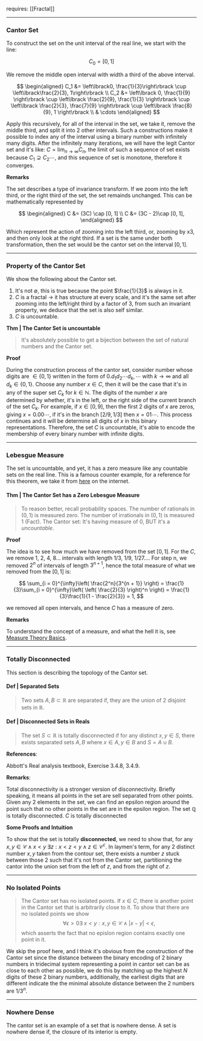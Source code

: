 requires: [[Fractal]]

---
### **Cantor Set**

To construct the set on the unit interval of the real line, we start with the line:

$$
C_0 = [0, 1]
$$

We remove the middle open interval with width a third of the above interval. 

$$
\begin{aligned}
    C_1 &= \left\lbrack0, \frac{1}{3}\right\rbrack
    \cup \left\lbrack\frac{2}{3}, 1\right\rbrack
    \\
    C_2 &= \left\lbrack 
    0, \frac{1}{9}
    \right\rbrack  
    \cup
    \left\lbrack
        \frac{2}{9}, \frac{1}{3}
    \right\rbrack
    \cup 
        \left\lbrack
            \frac{2}{3}, \frac{7}{9}
        \right\rbrack
    \cup
        \left\lbrack
            \frac{8}{9}, 1
        \right\rbrack
    \\
    & \cdots
\end{aligned}
$$

Apply this recursively, for all of the interval in the set, we take it, remove the middle third, and split it into 2 other intervals. Such a constructions make it possible to index any of the interval using a binary number with infinitely many digits. After the infinitely many iterations, we will have the legit Cantor set and it's like: $C = \lim_{n\rightarrow \infty}C_n$, the limit of such a sequence of set exists because $C_1\supseteq C_2\cdots$, and this sequence of set is monotone, therefore it converges. 

**Remarks**

The set describes a type of invariance transform. If we zoom into the left third, or the right third of the set, the set remainds unchanged. This can be mathematically represented by 

$$
\begin{aligned}
    C &= (3C) \cap [0, 1]
    \\
    C &= (3C - 2)\cap [0, 1], 
\end{aligned}
$$

Which represent the action of zooming into the left third, or, zooming by x3, and then only look at the right third. If a set is the same under both transformation, then the set would be the cantor set on the interval $[0, 1]$. 

---
### **Property of the Cantor Set**

We show the following about the Cantor set. 

1. It's not $\emptyset$, this is true because the point $\frac{1}{3}$ is always in it. 
2. $C$ is a fractal $\rightarrow$ it has structure at every scale, and it's the same set after zooming into the left/right third by a factor of 3, from such an invariant property, we deduce that the set is also self similar. 
4. $C$ is uncountable. 

**Thm | The Cantor Set is uncountable**
> It's absolutely possible to get a bijection between the set of natural numbers and the Cantor set. 

**Proof**

During the construction process of the cantor set, consider number whose digits are $\in \{0, 1\}$ written in the form of $0.d_1d_2\cdots d_k,\cdots$ with $k\rightarrow \infty$ and all $d_k\in \{0, 1\}$. Choose any number $x\in C$, then it will be the case that it's in any of the super set $C_k$ for $k\in \mathbb N$. The digits of the number $x$ are determined by whether, it's in the left, or the right side of the current branch of the set $C_k$. For example, if $x\in [0, 9]$, then the first 2 digits of $x$ are zeros, giving $x=0.00\cdots$, if it's in the branch $[2/9, 1/3]$ then $x=01\cdots$. This process continues and it will be determine all digits of $x$ in this binary representations. Therefore, the set $C$ is uncountable, it's able to encode the membership of every binary number with infinite digits. 


---
### **Lebesgue Measure**

The set is uncountable, and yet, it has a zero measure like any countable sets on the real line. This is a famous counter example, for a reference for this theorem, we take it from [here](http://mathonline.wikidot.com/the-cantor-set) on the internet. 

#### **Thm | The Cantor Set has a Zero Lebesgue Measure**

> To reason better, recall probability spaces. The number of rationals in $(0, 1)$ is measured zero. The number of irrationals in $(0, 1)$ is measured 1 (Fact).  The Cantor set: It's having measure of 0, BUT it's a *uncountable*. 

**Proof**

The idea is to see how much we have removed from the set $[0, 1]$. For the $C$, we remove 1, 2, 4, 8... intervals with length $1/3$, $1/9$, $1/27$.... For step n, we removed $2^n$ of intervals of length $3^{n + 1}$, hence the total measure of what we removed from the $[0, 1]$ is: 

$$
\sum_{i = 0}^{\infty}\left(
        \frac{2^n}{3^{n + 1}}
    \right)
     = \frac{1}{3}\sum_{i = 0}^{\infty}\left(
            \left(
                \frac{2}{3}
            \right)^n
         \right)
     = \frac{1}{3}\frac{1}{1 - \frac{2}{3}} = 1, 
$$

we removed all open intervals, and hence $C$ has a measure of zero. 


**Remarks**

To understand the concept of a measure, and what the hell it is, see [Measure Theory Basics](../MATH%20601%20Functional%20Analysis/Measure%20Theory%20Basics.md). 

---
### **Totally Disconnected**

This section is describing the topology of the Cantor set. 

#### **Def | Separated Sets**
> Two sets $A, B \subset \mathbb R$ are separated if, they are the union of 2 disjoint sets in $\mathbb R$. 

#### **Def | Disconnected Sets in Reals**

> The set $S\subset \mathbb R$ is totally disconnected if for any distinct $x, y \in S$, there exists separated sets $A, B$ where $x\in A, y\in B$ and $S = A\cup B$. 

**References**: 

Abbott's Real analysis textbook, Exercise 3.4.8, 3.4.9.

**Remarks**: 

Total disconnectivity is a stronger version of disconnectivity. Briefly speaking, it means all points in the set are sell separated from other points. Given any 2 elements in the set, we can find an epsilon region around the point such that no other points in the set are in the epsilon region. The set $\mathbb Q$ is totally disconnected. $C$ is totally disconnected 

**Some Proofs and Intuition**

To show that the set is totally **disconnected**, we need to show that, for any $x, y \in \mathcal{C} \wedge x < y \;\exists z: x<z<y \wedge z\in \mathcal{C}^c$. In laymen's term, for any 2 distinct number $x, y$ taken from the contour set, there exists a number $z$ stuck between those 2 such that it's not from the Cantor set, partitioning the cantor into the union set from the left of $z$, and from the right of $z$. 

---
### **No Isolated Points**

> The Cantor set has no isolated points. If $x\in C$, there is another point in the Cantor set that is arbitrarily close to it. To show that there are no isolated points we show
>$$
>\forall \epsilon > 0 \exists\; x < y : x, y \in \mathcal{C} \wedge |x - y| < \epsilon, 
>$$
> which asserts the fact that no epislon region contains exactly one point in it. 

We skip the proof here, and I think it's obvious from the construction of the Cantor set since the distance between the binary encoding of 2 binary numbers in tridecimal system representing a point in cantor set can be as close to each other as possible, we do this by matching up the highest $N$ digits of these 2 binary numbers, additionally, the earliest digits that are different indicate the the minimal absolute distance between the 2 numbers are $1/3^n$. 

---
### **Nowhere Dense**

The cantor set is an example of a set that is nowhere dense. A set is nowhere dense if, the closure of its interior is empty. 